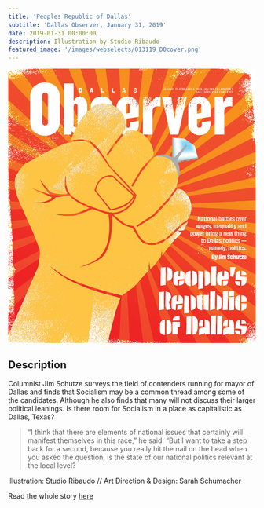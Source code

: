 ```yaml
---
title: 'Peoples Republic of Dallas'
subtitle: 'Dallas Observer, January 31, 2019'
date: 2019-01-31 00:00:00
description: Illustration by Studio Ribaudo
featured_image: '/images/webselects/013119_DOcover.png'
---
```


![](/images/webselects/013119_DOcover.png)

## Description

Columnist Jim Schutze surveys the field of contenders running for mayor of Dallas and finds that Socialism may be a common thread among some of the candidates. Although he also finds that many will not discuss their larger political leanings. Is there room for Socialism in a place as capitalistic as Dallas, Texas?

> “I think that there are elements of national issues that certainly will manifest themselves in this race,” he said. “But I want to take a step back for a second, because you really hit the nail on the head when you asked the question, is the state of our national politics relevant at the local level?

Illustration: Studio Ribaudo // Art Direction & Design: Sarah Schumacher

Read the whole story [here](https://www.dallasobserver.com/news/dysfunction-in-washington-gives-dallas-mayoral-race-added-importance-11535170)
